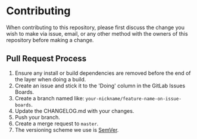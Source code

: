 # Contributing
When contributing to this repository, please first discuss the change you wish
to make via issue, email, or any other method with the owners of this repository
before making a change.

## Pull Request Process
1. Ensure any install or build dependencies are removed before the end of the
   layer when doing a build.
2. Create an issue and stick it to the 'Doing' column in the GitLab Issues Boards.
3. Create a branch named like: ```your-nickname/feature-name-on-issue-boards```.
4. Update the CHANGELOG.md with your changes.
5. Push your branch.
6. Create a merge request to ```master```.
7. The versioning scheme we use is [SemVer](http://semver.org/).
